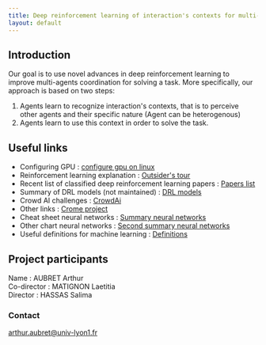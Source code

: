 ```yaml
---
title: Deep reinforcement learning of interaction's contexts for multi-agents coordination.
layout: default
---
```

## Introduction

Our goal is to use novel advances in deep reinforcement learning to improve multi-agents coordination for solving a task. More specifically, our approach is based on two steps:

1. Agents learn to recognize interaction's contexts, that is to perceive other agents and their specific nature (Agent can be heterogenous)
2. Agents learn to use this context in order to solve the task.

## Useful links


* Configuring GPU : [configure gpu on linux](https://medium.com/@arun_37023/configuring-a-gpu-powered-machine-with-ubuntu-os-for-deep-learning-using-python-76a27ed6ed43?fbclid=IwAR37XhziJ7HYpGhld7U0Jg4KWGqTdQb7MvXuir8P-FikdiDIcJ-_JIwjygE)
* Reinforcement learning explanation : [Outsider's tour](http://www.argmin.net/2018/06/25/outsider-rl/)
* Recent list of classified deep reinforcement learning papers : [Papers list](https://github.com/junhyukoh/deep-reinforcement-learning-papers)
* Summary of DRL models (not maintained) : [DRL models](https://github.com/5vision/deep-reinforcement-learning-networks)
* Crowd AI challenges : [CrowdAi](https://www.crowdai.org/challenges)
* Other links : [Crome project](https://projet.liris.cnrs.fr/crome/wiki/doku.php?id=bibdeeprl)
* Cheat sheet neural networks : [Summary neural networks](https://becominghuman.ai/cheat-sheets-for-ai-neural-networks-machine-learning-deep-learning-big-data-678c51b4b463)
* Other chart neural networks : [Second summary neural networks](https://towardsdatascience.com/the-mostly-complete-chart-of-neural-networks-explained-3fb6f2367464)
* Useful definitions for machine learning : [Definitions](https://ml-compiled.readthedocs.io/en/latest/index.html)

## Project participants

Name : AUBRET Arthur  
Co-director : MATIGNON Laetitia  
Director : HASSAS Salima  
### Contact

arthur.aubret@univ-lyon1.fr
